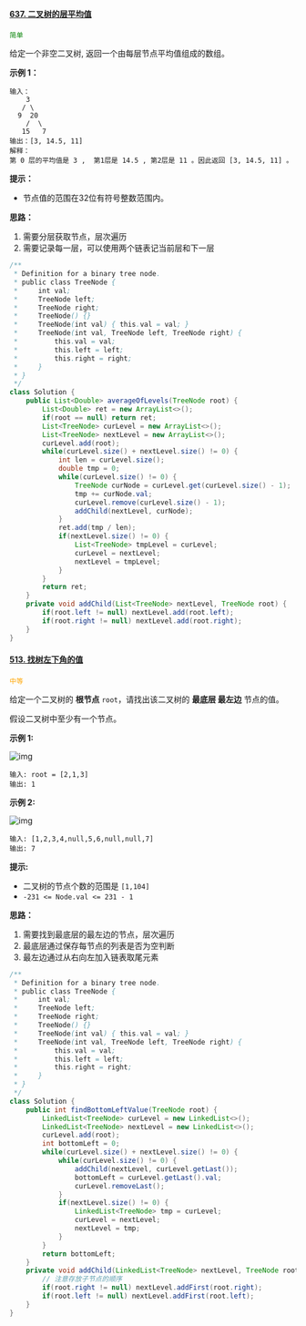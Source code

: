 #### [637. 二叉树的层平均值](https://leetcode-cn.com/problems/average-of-levels-in-binary-tree/)

<font color=green>`简单`</font>

给定一个非空二叉树, 返回一个由每层节点平均值组成的数组。

 

**示例 1：**

```
输入：
    3
   / \
  9  20
    /  \
   15   7
输出：[3, 14.5, 11]
解释：
第 0 层的平均值是 3 ,  第1层是 14.5 , 第2层是 11 。因此返回 [3, 14.5, 11] 。
```

 

**提示：**

- 节点值的范围在32位有符号整数范围内。

**思路：**
1. 需要分层获取节点，层次遍历
2. 需要记录每一层，可以使用两个链表记当前层和下一层

```java
/**
 * Definition for a binary tree node.
 * public class TreeNode {
 *     int val;
 *     TreeNode left;
 *     TreeNode right;
 *     TreeNode() {}
 *     TreeNode(int val) { this.val = val; }
 *     TreeNode(int val, TreeNode left, TreeNode right) {
 *         this.val = val;
 *         this.left = left;
 *         this.right = right;
 *     }
 * }
 */
class Solution {
    public List<Double> averageOfLevels(TreeNode root) {
        List<Double> ret = new ArrayList<>();
        if(root == null) return ret;
        List<TreeNode> curLevel = new ArrayList<>();
        List<TreeNode> nextLevel = new ArrayList<>();
        curLevel.add(root);
        while(curLevel.size() + nextLevel.size() != 0) {
            int len = curLevel.size();
            double tmp = 0;
            while(curLevel.size() != 0) {
                TreeNode curNode = curLevel.get(curLevel.size() - 1);
                tmp += curNode.val;
                curLevel.remove(curLevel.size() - 1);
                addChild(nextLevel, curNode);
            }
            ret.add(tmp / len);
            if(nextLevel.size() != 0) {
                List<TreeNode> tmpLevel = curLevel;
                curLevel = nextLevel;
                nextLevel = tmpLevel;
            }
        }
        return ret;
    }
    private void addChild(List<TreeNode> nextLevel, TreeNode root) {
        if(root.left != null) nextLevel.add(root.left);
        if(root.right != null) nextLevel.add(root.right);
    }
}
```



#### [513. 找树左下角的值](https://leetcode-cn.com/problems/find-bottom-left-tree-value/)

<font color=orange>`中等`</font>

给定一个二叉树的 **根节点** `root`，请找出该二叉树的 **最底层 最左边** 节点的值。

假设二叉树中至少有一个节点。

 

**示例 1:**

![img](https://assets.leetcode.com/uploads/2020/12/14/tree1.jpg)

```
输入: root = [2,1,3]
输出: 1
```

**示例 2:**

![img](https://assets.leetcode.com/uploads/2020/12/14/tree2.jpg)

```
输入: [1,2,3,4,null,5,6,null,null,7]
输出: 7
```

 

**提示:**

- 二叉树的节点个数的范围是 `[1,104]`
- `-231 <= Node.val <= 231 - 1` 

**思路：**
1. 需要找到最底层的最左边的节点，层次遍历
2. 最底层通过保存每节点的列表是否为空判断
3. 最左边通过从右向左加入链表取尾元素

```java
/**
 * Definition for a binary tree node.
 * public class TreeNode {
 *     int val;
 *     TreeNode left;
 *     TreeNode right;
 *     TreeNode() {}
 *     TreeNode(int val) { this.val = val; }
 *     TreeNode(int val, TreeNode left, TreeNode right) {
 *         this.val = val;
 *         this.left = left;
 *         this.right = right;
 *     }
 * }
 */
class Solution {
    public int findBottomLeftValue(TreeNode root) {
        LinkedList<TreeNode> curLevel = new LinkedList<>();
        LinkedList<TreeNode> nextLevel = new LinkedList<>();
        curLevel.add(root);
        int bottomLeft = 0;
        while(curLevel.size() + nextLevel.size() != 0) {
            while(curLevel.size() != 0) {
                addChild(nextLevel, curLevel.getLast());
                bottomLeft = curLevel.getLast().val;
                curLevel.removeLast();
            }
            if(nextLevel.size() != 0) {
                LinkedList<TreeNode> tmp = curLevel;
                curLevel = nextLevel;
                nextLevel = tmp;
            }
        }
        return bottomLeft;
    }
    private void addChild(LinkedList<TreeNode> nextLevel, TreeNode root) {
        // 注意存放子节点的顺序
        if(root.right != null) nextLevel.addFirst(root.right);
        if(root.left != null) nextLevel.addFirst(root.left);
    }
}
```

